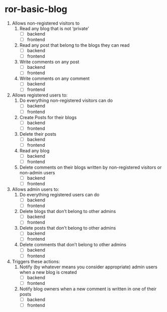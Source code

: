 # ror-basic-blog

1. Allows non-registered visitors to
   1. Read any blog that is not ‘private’
      - [ ] backend
      - [ ] frontend
   1. Read any post that belong to the blogs they can read
      - [ ] backend
      - [ ] frontend
   1. Write comments on any post
      - [ ] backend
      - [ ] frontend
   1. Write comments on any comment
      - [ ] backend
      - [ ] frontend

1. Allows registered users to:
   1. Do everything non-registered visitors can do
      - [ ] backend
      - [ ] frontend
   1. Create Posts for their blogs
      - [ ] backend
      - [ ] frontend
   1. Delete their posts
      - [ ] backend
      - [ ] frontend
   1. Read any blog
      - [ ] backend
      - [ ] frontend
   1. Delete comments on their blogs written by non-registered visitors or non-admin users
      - [ ] backend
      - [ ] frontend

1. Allows admin users to:
   1. Do everything registered users can do
      - [ ] backend
      - [ ] frontend
   1. Delete blogs that don’t belong to other admins
      - [ ] backend
      - [ ] frontend
   1. Delete posts that don’t belong to other admins
      - [ ] backend
      - [ ] frontend
   1. Delete comments that don’t belong to other admins
      - [ ] backend
      - [ ] frontend

1. Triggers these actions:
   1. Notify (by whatever means you consider appropriate) admin users when a new blog is created
      - [ ] backend
      - [ ] frontend
   1. Notify blog owners when a new comment is written in one of their posts
      - [ ] backend
      - [ ] frontend
